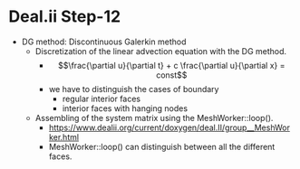 # Deal.ii Step-12

* DG method: Discontinuous Galerkin method
  * Discretization of the linear advection equation with the DG method.
    * $$\frac{\partial u}{\partial t} + c \frac{\partial u}{\partial x} = const$$
    * we have to distinguish the cases of boundary
      * regular interior faces
      * interior faces with hanging nodes
  * Assembling of the system matrix using the MeshWorker::loop().
    * <https://www.dealii.org/current/doxygen/deal.II/group__MeshWorker.html>
    * MeshWorker::loop() can distinguish between all the different faces.

